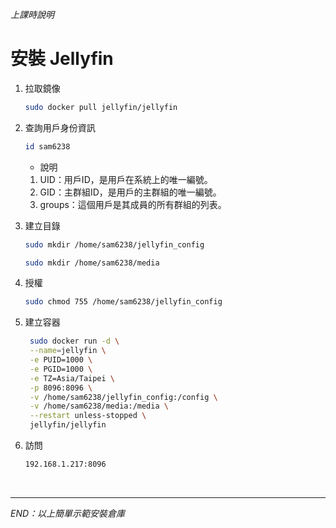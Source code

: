 *上課時說明*

# 安裝 Jellyfin


1. 拉取鏡像
   ```bash
   sudo docker pull jellyfin/jellyfin
   ```


2. 查詢用戶身份資訊
   ```bash
   id sam6238
   ```

    - 說明
    1. UID：用戶ID，是用戶在系統上的唯一編號。
    2. GID：主群組ID，是用戶的主群組的唯一編號。
    3. groups：這個用戶是其成員的所有群組的列表。

3. 建立目錄
   ```bash
   sudo mkdir /home/sam6238/jellyfin_config
   ```
   ```bash
   sudo mkdir /home/sam6238/media
   ```

4. 授權
   ```bash
   sudo chmod 755 /home/sam6238/jellyfin_config
   ```


5. 建立容器
   ```bash
    sudo docker run -d \
    --name=jellyfin \
    -e PUID=1000 \
    -e PGID=1000 \
    -e TZ=Asia/Taipei \
    -p 8096:8096 \
    -v /home/sam6238/jellyfin_config:/config \
    -v /home/sam6238/media:/media \
    --restart unless-stopped \
    jellyfin/jellyfin
   ```



6. 訪問
   ```bash
   192.168.1.217:8096
   ```

</br>

---

_END：以上簡單示範安裝倉庫_